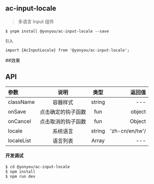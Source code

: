 ## ac-input-locale

>  多语言 Input 组件


```
$ ynpm install @yonyou/ac-input-locale --save

引入

import {AcInputLocale} from '@yonyou/ac-input-locale';

```

##效果
 
 

## API

|参数|说明|类型|返回值|
|:--|:---:|:--:|---:|
|className|容器样式|string| --- |
|onSave|点击确定的钩子函数|fun|object |
|onCancel|点击取消的钩子函数|fun|Object |
|locale|系统语言|string |'zh-cn/en/tw'/ |
|localeList|语言列表|Array| ---|

       

#### 开发调试

```sh
$ cd @yonyou/ac-input-locale
$ npm install
$ npm run dev
```

